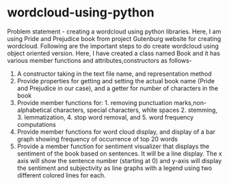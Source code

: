 # wordcloud-using-python

Problem statement - creating a wordcloud using python libraries.
Here, I am using Pride and Prejudice book from project Gutenburg website for creating wordcloud.
Following are the important steps to do create wordcloud using object oriented version. 
Here, I have created a class named Book and it has various member functions and attributes,constructors as follows-

1. A constructor taking in the text file name, and representation method
2. Provide properties for getting and setting the actual book name (Pride and Prejudice in our case), and a getter for number of characters in the book
3. Provide member functions for: 1. removing punctuation marks,non-alphabetical characters, special characters, white spaces 2. stemming, 3. lemmatization, 4. stop word removal, and 5. word frequency computations
4. Provide member functions for word cloud display, and display of a bar graph showing frequency of occurrence of top 20 words
5. Provide a member function for sentiment visualizer that displays the sentiment of the book based on sentences. It will be a line display. The x axis will show the sentence number (starting at 0) and y-axis will display the sentiment and subjectivity as line graphs with a legend using two different colored lines for each.


